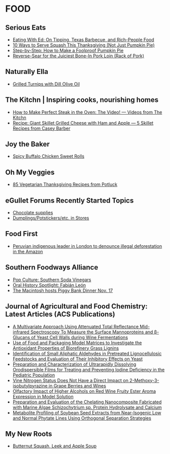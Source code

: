 # FOOD

## Serious Eats
- [Eating With Ed: On Tipping, Texas Barbecue, and Rich-People Food](http://feeds.seriouseats.com/~r/seriouseatsfeaturesvideos/~3/B02CwCsVjBs/eating-with-ed-tipping-barbecue.html)
- [10 Ways to Serve Squash This Thanksgiving (Not Just Pumpkin Pie)](http://feeds.seriouseats.com/~r/seriouseatsfeaturesvideos/~3/xyDv8v2V-9E/thanksgiving-squash-recipes.html)
- [Step-by-Step: How to Make a Foolproof Pumpkin Pie](http://feeds.seriouseats.com/~r/seriouseatsfeaturesvideos/~3/ef5qGOfE-qE/how-to-make-smooth-pumpkin-pie-step-by-step.html)
- [Reverse-Sear for the Juiciest Bone-In Pork Loin (Rack of Pork)](http://feeds.seriouseats.com/~r/seriouseatsfeaturesvideos/~3/7eK15zbLH9M/how-to-make-pork-loin-roast.html)

## Naturally Ella
- [Grilled Turnips with Dill Olive Oil](http://feedproxy.google.com/~r/NaturallyElla/~3/LmRJqBdAXVM/)

## The Kitchn | Inspiring cooks, nourishing homes
- [How to Make Perfect Steak in the Oven: The Video! — Videos from The Kitchn](http://feedproxy.google.com/~r/apartmenttherapy/thekitchn/~3/BG7U3KCrZLM/how-to-make-perfect-steak-in-the-oven-the-video-225432)
- [Recipe: Giant Skillet Grilled Cheese with Ham and Apple — 5 Skillet Recipes from Casey Barber](http://feedproxy.google.com/~r/apartmenttherapy/thekitchn/~3/FyAtT20TjSE/recipe-giant-skillet-grilled-cheese-with-ham-and-apple-225239)

## Joy the Baker
- [Spicy Buffalo Chicken Sweet Rolls](http://joythebaker.com/2015/11/spicy-buffalo-chicken-sweet-rolls/)

## Oh My Veggies
- [85 Vegetarian Thanksgiving Recipes from Potluck](http://ohmyveggies.com/85-vegetarian-thanksgiving-recipes-from-potluck/)

## eGullet Forums Recently Started Topics
- [Chocolate supplies](http://forums.egullet.org/topic/152236-chocolate-supplies/)
- [Dumplings/Potstickers/etc. in Stores](http://forums.egullet.org/topic/152235-dumplingspotstickersetc-in-stores/)

## Food First
- [Peruvian indigenous leader in London to denounce illegal deforestation in the Amazon](http://foodfirst.org/peruvian-indigenous-leader-in-london-to-denounce-illegal-deforestation-in-the-amazon/)

## Southern Foodways Alliance
- [Pop Culture: Southern Soda Vinegars](http://www.southernfoodways.org/pop-culture-southern-soda-vinegars/)
- [Oral History Spotlight: Fabián León](http://www.southernfoodways.org/oral-history-spotlight-fabian-leon/)
- [The Macintosh hosts Piggy Bank Dinner Nov. 17](http://www.southernfoodways.org/the-macintosh-hosts-piggy-bank-dinner-nov-17/)

## Journal of Agricultural and Food Chemistry: Latest Articles (ACS Publications)
- [A Multivariate Approach Using Attenuated Total Reflectance
Mid-infrared Spectroscopy To Measure the Surface Mannoproteins and
β-Glucans of Yeast Cell Walls during Wine Fermentations](http://feedproxy.google.com/~r/acs/jafcau/~3/pPhBQMkGBj4/acs.jafc.5b03154)
- [Use of Food and Packaging Model Matrices to Investigate
the Antioxidant Properties of Biorefinery Grass Lignins](http://feedproxy.google.com/~r/acs/jafcau/~3/aWJn_waxRqw/acs.jafc.5b03686)
- [Identification of Small Aliphatic Aldehydes in Pretreated
Lignocellulosic Feedstocks and Evaluation of Their Inhibitory Effects
on Yeast](http://feedproxy.google.com/~r/acs/jafcau/~3/3c84VXd8iG8/acs.jafc.5b04803)
- [Preparation and Characterization of Ultrarapidly Dissolving
Orodispersible Films for Treating and Preventing Iodine Deficiency
in the Pediatric Population](http://feedproxy.google.com/~r/acs/jafcau/~3/pdyEb-nRp94/acs.jafc.5b03953)
- [Vine Nitrogen Status Does Not Have a Direct Impact
on 2-Methoxy-3-isobutylpyrazine in Grape Berries and Wines](http://feedproxy.google.com/~r/acs/jafcau/~3/D5mp4Ew5Nk8/acs.jafc.5b03838)
- [Olfactory Impact of Higher Alcohols on Red Wine Fruity
Ester Aroma Expression in Model Solution](http://feedproxy.google.com/~r/acs/jafcau/~3/DEKrjV48bs8/acs.jafc.5b03489)
- [Preparation and Evaluation of the Chelating Nanocomposite Fabricated
with Marine Algae Schizochytrium sp. Protein Hydrolysate
and Calcium](http://feedproxy.google.com/~r/acs/jafcau/~3/tHegeLD_x2M/acs.jafc.5b04001)
- [Metabolite Profiling of Soybean Seed Extracts from
Near-Isogenic Low and Normal Phytate Lines Using Orthogonal Separation
Strategies](http://feedproxy.google.com/~r/acs/jafcau/~3/mBYpuWpuAwM/acs.jafc.5b04002)

## My New Roots
- [Butternut Squash, Leek and Apple Soup](http://feedproxy.google.com/~r/My-New-Roots/~3/aYu4fhWxRls/)



